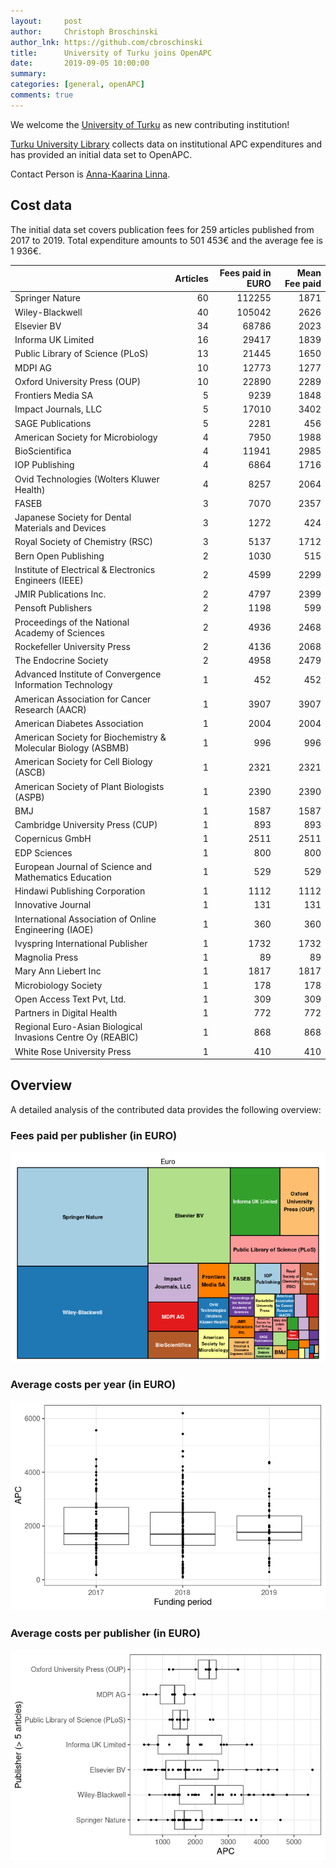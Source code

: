 ```yaml
---
layout:     post
author:     Christoph Broschinski
author_lnk: https://github.com/cbroschinski
title:      University of Turku joins OpenAPC
date:       2019-09-05 10:00:00
summary:    
categories: [general, openAPC]
comments: true
---
```





We welcome the [University of Turku](https://www.utu.fi/en) as new contributing institution!

[Turku University Library](https://www.utu.fi/en/university/library) collects data on institutional APC expenditures and has provided an initial data set to OpenAPC.

Contact Person is [Anna-Kaarina Linna](mailto:anna-kaarina.linna@utu.fi).

## Cost data



The initial data set covers publication fees for 259 articles published from 2017 to 2019. Total expenditure amounts to 501 453€ and the average fee is 1 936€.


|                                                              | Articles| Fees paid in EURO| Mean Fee paid|
|:-------------------------------------------------------------|--------:|-----------------:|-------------:|
|Springer Nature                                               |       60|            112255|          1871|
|Wiley-Blackwell                                               |       40|            105042|          2626|
|Elsevier BV                                                   |       34|             68786|          2023|
|Informa UK Limited                                            |       16|             29417|          1839|
|Public Library of Science (PLoS)                              |       13|             21445|          1650|
|MDPI AG                                                       |       10|             12773|          1277|
|Oxford University Press (OUP)                                 |       10|             22890|          2289|
|Frontiers Media SA                                            |        5|              9239|          1848|
|Impact Journals, LLC                                          |        5|             17010|          3402|
|SAGE Publications                                             |        5|              2281|           456|
|American Society for Microbiology                             |        4|              7950|          1988|
|BioScientifica                                                |        4|             11941|          2985|
|IOP Publishing                                                |        4|              6864|          1716|
|Ovid Technologies (Wolters Kluwer Health)                     |        4|              8257|          2064|
|FASEB                                                         |        3|              7070|          2357|
|Japanese Society for Dental Materials and Devices             |        3|              1272|           424|
|Royal Society of Chemistry (RSC)                              |        3|              5137|          1712|
|Bern Open Publishing                                          |        2|              1030|           515|
|Institute of Electrical & Electronics Engineers (IEEE)        |        2|              4599|          2299|
|JMIR Publications Inc.                                        |        2|              4797|          2399|
|Pensoft Publishers                                            |        2|              1198|           599|
|Proceedings of the National Academy of Sciences               |        2|              4936|          2468|
|Rockefeller University Press                                  |        2|              4136|          2068|
|The Endocrine Society                                         |        2|              4958|          2479|
|Advanced Institute of Convergence Information Technology      |        1|               452|           452|
|American Association for Cancer Research (AACR)               |        1|              3907|          3907|
|American Diabetes Association                                 |        1|              2004|          2004|
|American Society for Biochemistry & Molecular Biology (ASBMB) |        1|               996|           996|
|American Society for Cell Biology (ASCB)                      |        1|              2321|          2321|
|American Society of Plant Biologists (ASPB)                   |        1|              2390|          2390|
|BMJ                                                           |        1|              1587|          1587|
|Cambridge University Press (CUP)                              |        1|               893|           893|
|Copernicus GmbH                                               |        1|              2511|          2511|
|EDP Sciences                                                  |        1|               800|           800|
|European Journal of Science and Mathematics Education         |        1|               529|           529|
|Hindawi Publishing Corporation                                |        1|              1112|          1112|
|Innovative Journal                                            |        1|               131|           131|
|International Association of Online Engineering (IAOE)        |        1|               360|           360|
|Ivyspring International Publisher                             |        1|              1732|          1732|
|Magnolia Press                                                |        1|                89|            89|
|Mary Ann Liebert Inc                                          |        1|              1817|          1817|
|Microbiology Society                                          |        1|               178|           178|
|Open Access Text Pvt, Ltd.                                    |        1|               309|           309|
|Partners in Digital Health                                    |        1|               772|           772|
|Regional Euro-Asian Biological Invasions Centre Oy (REABIC)   |        1|               868|           868|
|White Rose University Press                                   |        1|               410|           410|

## Overview

A detailed analysis of the contributed data provides the following overview:

### Fees paid per publisher (in EURO)

![plot of chunk tree_turku_2019_09_05_full](/figure/tree_turku_2019_09_05_full-1.png)

###  Average costs per year (in EURO)

![plot of chunk box_turku_2019_09_05_year_full](/figure/box_turku_2019_09_05_year_full-1.png)

###  Average costs per publisher (in EURO)

![plot of chunk box_turku_2019_09_05_publisher_full](/figure/box_turku_2019_09_05_publisher_full-1.png)
